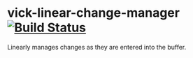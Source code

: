 # vick-linear-change-manager [![Build Status](https://travis-ci.org/czipperz/vick-linear-change-manager.svg?branch=master)](https://travis-ci.org/czipperz/vick-linear-change-manager)

Linearly manages changes as they are entered into the buffer.
